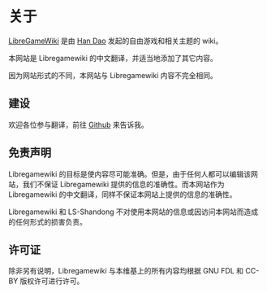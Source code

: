# 关于

[LibreGameWiki](https://libregamewiki.org) 是由 [Han Dao](https://libregamewiki.org/Han_Dao) 发起的自由游戏和相关主题的 wiki。

本网站是 Libregamewiki 的中文翻译，并适当地添加了其它内容。

因为网站形式的不同，本网站与 Libregamewiki 内容不完全相同。

## 建设

欢迎各位参与翻译，前往 [Github](https://github.com/LS-Shandong/Chinese-libre-game-wiki/) 来告诉我。

## 免责声明

Libregamewiki 的目标是使内容尽可能准确。但是，由于任何人都可以编辑该网站，我们不保证 Libregamewiki 提供的信息的准确性。而本网站作为 Libregamewiki 的中文翻译，同样不保证本网站上提供的信息的准确性。

Libregamewiki 和 LS-Shandong 不对使用本网站的信息或因访问本网站而造成的任何形式的损害负责。

## 许可证

除非另有说明，Libregamewiki 与本维基上的所有内容均根据 GNU FDL 和 CC-BY 版权许可进行许可。
